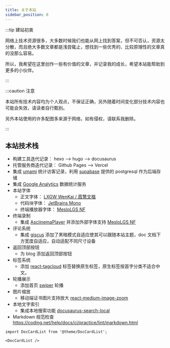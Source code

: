 ```yaml
---
title: 关于本站
sidebar_position: 0
---
```

:::tip 建站初衷

网络上技术资源很多，大多数时候我们也能从网上找到答案，但不可否认，资源太分散，而且绝大多数文章都是浅尝辄止，想找到一些优秀的、比较原理性的文章真的没那么容易。

所以，我希望在这里创作一些有价值的文章，并记录我的成长，希望本站能帮助到更多的小伙伴。

:::

:::caution 注意

本站所有技术内容均为个人观点，不保证正确，另外随着时间变化部分技术内容也可能会失效，请读者自行甄别。

另外本站使用的许多配图多来源于网络，如有侵权，请联系我删除。

:::

## 本站技术栈

- 构建工具迭代记录： hexo --> hugo  --> docusaurus 
- 托管服务商迭代记录： Github Pages --> Vercel 
- 集成 [umami](https://umami.is/) 统计访客记录，利用 [supabase](https://supabase.com/) 提供的 postgresql 作为后端存储
- 集成 [Google Analytics](https://analytics.google.com/) 数据统计服务
- 本站字体
  - 正文字体： [LXGW WenKai / 霞鹜文楷](https://github.com/lxgw/LxgwWenKai)
  - 代码块字体： [JetBrains Mono](https://github.com/JetBrains/JetBrainsMono)
  - 终端播放器字体： [MesloLGS NF](https://github.com/romkatv/powerlevel10k#manual-font-installation)
- 终端录制
  - 集成 [AsciinemaPlayer](https://github.com/asciinema/asciinema-player) 并添加外部字体支持 [MesloLGS NF](https://github.com/romkatv/powerlevel10k#manual-font-installation) 
- 评论系统
  - 集成 [giscus](https://giscus.app/) 添加了黑暗模式自适应使其可以跟随本站主题，doc 文档下方宽度自适应，自动适配不同尺寸设备
- 返回顶部按钮
  - 为 blog 添加返回顶部按钮
- 标签系统
  - 添加 [react-tagcloud](https://www.npmjs.com/package/react-tagcloud) 标签替换原生标签，原生标签按首字分类不适合中文。
- 轮播展示
  - 添加首页 [swiper](https://www.npmjs.com/package/swiper) 轮播
- 图片缩放
  - 移动端证书图片支持放大 [react-medium-image-zoom](https://www.npmjs.com/package/react-medium-image-zoom)
- 本地文字索引
  - 集成本地搜索功能 [docusaurus-search-local](https://github.com/easyops-cn/docusaurus-search-local)
- Markdown 规范检查 https://coding.net/help/docs/ci/practice/lint/markdown.html

```mdx-code-block
import DocCardList from '@theme/DocCardList';

<DocCardList />
```
<!-- 
## 本站标签分类

文件夹一般设置在三个层级以内，主要靠打标签的功能来实现跨边界的二度信息归类。

如果把文件夹分类想象成是纵轴的话，那么就可以把标签体系看成横轴。

以安全分类来举例:

- 有具体归属的放在各自中文件夹下面,打上安全标签 
  - k8s/安全
  - 容器/安全
  - linux/网络/安全

- 没有具体归属的则放在以tagC命名的文件夹下,打上安全标签和自身标签
  - 安全/Jumpserver
  - 安全/Metasploit 
名词解释缩写格式：子网广播转发 (Subnet Broadcast Forwarding，SBF)

react引入均放在文档开头

命令行尽量不带$和#，除非命令下方贴出返回结果。避免# 用sudo 代替


readme 可以不写一句话简介，文章要写
当用下面组件时 有用
import DocCardList from '@theme/DocCardList';

<DocCardList />



所有实验都要有vagrant或者dockerfile
-->

